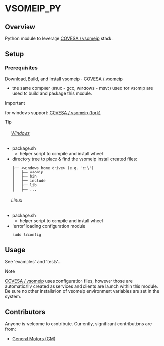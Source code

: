VSOMEIP_PY
===========
## Overview
Python module to leverage [COVESA / vsomeip](https://github.com/COVESA/vsomeip) stack.

## Setup
### Prerequisites

Download, Build, and Install vsomeip - [COVESA / vsomeip](https://github.com/COVESA/vsomeip)
* the same compiler (linux - gcc, windows - msvc) used for vsomip are used to build and package this module.
> [!IMPORTANT]
> for windows support: [COVESA / vsomeip (fork)](https://github.com/justinlhudson/vsomeip)

> [!TIP]
> ###### &nbsp;&nbsp;&nbsp;&nbsp; <ins>Windows</ins>
> * package.sh
>   * helper script to compile and install wheel 
> *  directory tree to place & find the vsomeip install created files:
>      ```
>      ├── <windows home drive> (e.g. 'c:\')
>      │   ├── vsomip
>      │   ├── bin
>      │   ├── include
>      │   ├── lib
>      │   ├── ...
>      ```
> 
> ###### &nbsp;&nbsp;&nbsp;&nbsp; <ins>Linux</ins>
> * package.sh
>   * helper script to compile and install wheel
> * 'error' loading configuration module
>   ```
>   sudo ldconfig
>   ```

## Usage

See 'examples' and 'tests'...

> [!NOTE]
> [COVESA / vsomeip](https://github.com/COVESA/vsomeip) uses configuration files, however those are automatically created as services and clients are launch within this module.  Be sure no other installation of vsomeip environment variables are set in the system.
## Contributors
Anyone is welcome to contribute. Currently, significant contributions are from:
 - [General Motors (GM)](https://www.gm.com/)
